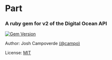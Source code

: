 # Part 
### A ruby gem for v2 of the Digital Ocean API

[![Gem Version](https://badge.fury.io/rb/part@2x.png)](http://badge.fury.io/rb/part)


Author: Josh Campoverde [(@campo)](http://www.twitter.com/campo)

License: [MIT](https://github.com/campo/part/blob/master/LICENSE.md)
